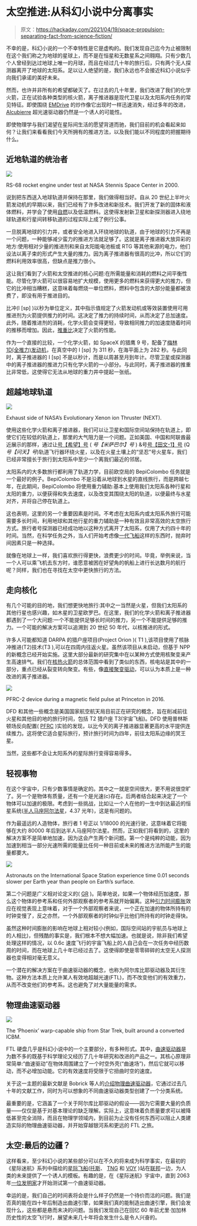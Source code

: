 # 太空推进:从科幻小说中分离事实

> 原文：<https://hackaday.com/2021/04/19/space-propulsion-separating-fact-from-science-fiction/>

不幸的是，科幻小说的一个不幸特性是它是虚构的。我们发现自己迄今为止被限制在这个我们称之为地球的星球上，而不是在恒星和无数星系之间翱翔。只有少数几个人曾经到达过地球上唯一的月球，而且在经过几十年的旅行后，只有两个无人探测器离开了地球的太阳系。足以让人绝望的是，我们永远也不会接近科幻小说似乎向我们承诺的美好未来。

然而，也许并非所有的希望都破灭了。在过去的几十年里，我们改进了我们的化学火箭，正在试验各种类型的核火箭，离子推进器是现代卫星以及太阳系内任务的常见特征。即使围绕 [EMDrive](https://en.wikipedia.org/wiki/EmDrive) 的炒作像它出现时一样迅速消失，经过多年的改进， [Alcubierre](https://en.wikipedia.org/wiki/Alcubierre_drive) 超光速驱动器仍然是一个诱人的可能性。

即使物理学与我们渴望在星际间生活的愿望背道而驰，我们目前的机会看起来如何？让我们来看看我们今天所拥有的推进方法，以及我们能以不同程度的把握期待什么。

## 近地轨道的统治者

[![](img/d2e2f593ea8815d9ad7c828eac039cbb.png)](https://hackaday.com/wp-content/uploads/2021/04/RS-68_rocket_engine_test.jpg)

RS-68 rocket engine under test at NASA Stennis Space Center in 2000.

说到把东西送入地球轨道并保持在那里，我们做得相当好。自从 20 世纪上半叶火箭发动机的早期以来，我们已经有了许多改进和新技术。我们开发了新的固体和液体燃料，并学会了使用[自燃](https://en.wikipedia.org/wiki/Hypergolic_propellant)以及低温燃料。这使得发射新卫星和新探测器进入绕地球轨道和行星间转移轨道的过程实际上成了例行公事。

一旦脱离地球的引力井，或者安全地进入环绕地球的轨道，由于地球的引力不再是一个问题，一种能够减少蛮力的推进方法就足够了。这就是离子推进器大放异彩的地方:使用相对少量的推进剂和来自太阳能电池板或 RTG 等其他来源的电力，他们设法以离子束的形式产生大量的推力。因为离子推进器有很高的比冲，所以它们的燃料利用效率很高，但缺点是推力很小。

这让我们看到了火箭和太空推进的核心问题:在所需能量和消耗的燃料之间平衡性能。尽管化学火箭可以很容易地扩大规模，使用更多的燃料来获得更大的推力，但它的比冲相当糟糕，这意味着每燃烧一单位燃料，燃料中包含的大部分能量都被浪费了，即没有用于推进目的。

比冲(I [sp] )以秒为单位定义，其中指示值规定了火箭发动机或等效装置使用可用推进剂为火箭提供推力的时间。这决定了推力的持续时间，从而决定了总加速度。此外，随着推进剂的消耗，化学火箭会变得更轻，导致相同推力的加速度随着时间的推移而增加。因此，[推重比](https://en.wikipedia.org/wiki/Thrust-to-weight_ratio)决定了火箭的性能。

作为一个直接的比较，一个化学火箭，如 SpaceX 的猎鹰 9 号，配备了[梅林 1D(全推力)发动机](https://en.wikipedia.org/wiki/Merlin_(rocket_engine_family))，在真空中的 I [sp] 为 311 秒，在海平面上为 282 秒。与此同时，离子推进器的 I [sp] 不是以秒计，而是以周甚至月到年计。尽管卫星或探测器中的离子推进器的推进力只有化学火箭的一小部分。与此同时，离子推进器的推重比非常低，这使得它无法从地球的重力井中提起一张纸。

## 超越地球轨道

[![](img/ba0c6ab37e0ad2655fa8df7b160350d2.png)](https://hackaday.com/wp-content/uploads/2021/04/NASA_NEXT_Ion_thruster.712983main_NEXT_LDT_Thrusterhi-res_full.jpg)

Exhaust side of NASA’s Evolutionary Xenon ion Thruster (NEXT).

使用这些化学火箭和离子推进器，我们可以让卫星和国际空间站保持在轨道上，即使它们在较低的轨道上，那里的大气阻力是一个问题。正如美国、中国和阿联酋最近展示的那样，通过让[号【希望】号](https://en.wikipedia.org/wiki/Emirates_Mars_Mission) ( *号【米萨巴尔】号* ) &号[号【田文-1】号](https://www.planetary.org/space-missions/tianwen-1) (Q *号【问天】号*)轨道飞行器环绕火星，以及在火星土壤上的“坚忍”号火星车，我们已经非常擅长于旅行到太阳系中至少一个离我们最近的邻居。

太阳系内的大多数旅行都利用了轨道力学，目前欧空局的 BepiColombo 任务就是一个最好的例子。BepiColombo 不是沿着从地球到水星的直线旅行，而是跨越七年，在此期间，BepiColombo 将使用重力辅助:基本上使用我们太阳系各种行星和太阳的重力，以便获得和失去速度，以及改变其围绕太阳的轨道，以便最终与水星对齐，并将自己停在轨道上。

这也表明，这里的另一个重要因素是时间。不考虑在太阳系内或太阳系外旅行可能需要多长时间，利用地球和其他行星的重力辅助是一种有效且非常高效的太空旅行方式。旅行者号探测器已经成功地以这种方式离开了太阳系，仅用了大约四十年的时间。当然，在科学任务之外，当人们开始考虑像[一代飞船](https://en.wikipedia.org/wiki/Generation_ship)这样的东西时，抛弃时间因素只是一种选择。

就像在地球上一样，我们喜欢旅行得更快，浪费更少的时间。毕竟，举例来说，当一个人可以乘飞机去东方时，谁愿意被困在好望角的帆船上进行长达数月的航行呢？同样，我们也在寻找在太空中更快旅行的方法。

## 走向核化

有几个可能的目的地，我们想更快地旅行:其中之一当然是火星，但我们太阳系的其他行星也感兴趣，如木星的卫星欧罗巴。在这里，我们的化学火箭和离子推进器都遇到了一个大问题:一个不能提供足够长时间的推力，另一个不能提供足够的推力。一个可能的解决方案可以追溯到 20 世纪 50 年代，以核推进的形式。

许多人可能都知道 DARPA 的猎户座项目(Project Orion )( T1 ),该项目使用了核脉冲推进(T2)技术(T3 ),可以在四周内往返火星。虽然该项目从未启动，但基于 NPP 的新概念已经开始实施。这里大部分最新的研究集中在以某种方式使用核聚变来产生高速排气。我们在[核热火箭](https://en.wikipedia.org/wiki/Nuclear_pulse_propulsion)的总体范围中看到了类似的东西，核电站是其中的一部分，重点已经从裂变转向聚变。有些，像[直接聚变驱动](https://en.wikipedia.org/wiki/Direct_Fusion_Drive)，可以认为本质上是一种改进的离子推进器。

[![](img/7ca11ca86f24c458561e3b2b022a2eee.png)](https://hackaday.com/wp-content/uploads/2021/04/PFRC_2_pulse.jpg)

PFRC-2 device during a magnetic field pulse at Princeton in 2016.

DFD 和其他一些概念是美国国家航空航天局目前正在研究的概念，旨在削减前往火星和其他目的地的旅行时间，包括 T2 猎户座 T3(宇宙飞船)。DFD 使用普林斯顿场反向配置( [PFRC](https://en.wikipedia.org/wiki/Princeton_field-reversed_configuration) )实验的发现，以比今天的离子推进器显著更高的水平提供连续推力。这将使它适合星际旅行，预计旅行时间为四年，前往太阳系边缘的冥王星。

当然，这些都不会让太阳系外的星际旅行变得容易得多。

## 轻视事物

在这个宇宙中，只有少数事情是确定的。其中之一就是空间很大，更不用说很空旷了。另一个是物体有质量，还有一个是光速(c)存在。后两者结合起来决定了一个物体可以加速的极限。考虑到一些挑战，比如让一个人在他的一生中到达最近的恒星系统([半人马座阿尔法星](https://en.wikipedia.org/wiki/Alpha_Centauri)，4.37 光年)，这是有问题的。

作为最遥远的人造物体，旅行者 1 号正以 1/18000 的光速行驶，这意味着它将能够在大约 80000 年后到达半人马座阿尔法星。然而，正如我们将看到的，这里的解决方案不是简单地加速，因为这会产生两个新问题。第一个是纯粹的动能，因为加速到相当一部分光速所需的能量比任何一种目前或未来的推进方法所能产生的能量都要大。

[![](img/2e7fab646b1dedb2f2c06b983451fb3b.png)](https://hackaday.com/wp-content/uploads/2021/04/International_Space_Station_after_undocking_of_STS-132.jpg)

Astronauts on the International Space Station experience time 0.01 seconds slower per Earth year than people on Earth’s surface.

第二个问题是广义相对论定义的( [GR](https://en.wikipedia.org/wiki/General_relativity) )。简单地说，如果一个物体经历加速度，那么这个物体的参考系和任何外部观察者的参考系就开始偏离。这种[引力时间膨胀](https://en.wikipedia.org/wiki/Gravitational_time_dilation)效应在视觉表现上意味着，对于一个外部观察者来说，一个正在加速的物体所持有的时钟变慢了，反之亦然，一个外部观察者的时钟似乎比他们所持有的时钟走得快。

虽然这种时间膨胀的影响在地球上相对较小(例如，国际空间站的宇航员与地球上的人相比)，但残酷的事实是，我们根本不想大幅加速。也就是说，除非我们希望处理这样的情况，以 0.6c 速度飞行的宇宙飞船上的人自己会在一次任务中经历数周的时间，而在地球上几十年已经过去了。这使得即使是零零碎碎的太空无人探测器也变得相对毫无意义。

一个潜在的解决方案在于曲速驱动器的概念，也称为阿尔库比耶驱动器及其衍生物。这种方法本质上允许某人有效地超越光速(FTL)，而不改变他们的有效重力，从而不改变他们的参考系。这也避免了对大量能量的需求。

## 物理曲速驱动器

[![](img/d9f2fe31d3ec35be7bc40f15a9e2bcc5.png)](https://hackaday.com/wp-content/uploads/2021/04/Phoenix_space.jpg)

The ‘Phoenix’ warp-capable ship from Star Trek, built around a converted ICBM.

FTL 硬盘几乎是科幻小说中的一个主要部分，有多种形式。其中，[曲速驱动器](https://en.wikipedia.org/wiki/Warp_drive)是为数不多的既基于科学理论又经历了几十年研究和改进的产品之一。其核心原理非常简单:“曲速驱动”在物体周围建立了一个时空外壳(“曲速场”)，然后它就可以移动，而不必增加动能。它的有效速度将受限于它扭曲时空的速度。

关于这一主题的最新文献是 Bobrick 等人的[介绍物理曲速驱动器](https://arxiv.org/abs/2102.06824)，它通过过去几十年的文献工作，同时为可以想象的不同曲速驱动器类型创建了一个分类系统。

最重要的是，它涵盖了一个关于阿尔库比耶驱动的假设——因为它需要大量的负质量——仅仅是基于对基本理论的缺乏理解。实际上，这意味着负质量要求可以被降低甚至完全消除，而且在物理学领域内，到目前为止没有任何东西可以阻止人类建造实际的物理曲速驱动器，并开始穿越银河系和更远的 FTL 之旅。

## 太空:最后的边疆？

这样看来，至少科幻小说的某些部分可以在不久的将来成为科学事实，在最初的《星际迷航》系列中描绘的[星际飞船](https://memory-alpha.fandom.com/wiki/Warp_drive)([托斯](https://en.wikipedia.org/wiki/Star_Trek:_The_Original_Series)、 [TNG](https://memory-alpha.fandom.com/wiki/Star_Trek:_The_Next_Generation) 和 [VOY](https://memory-alpha.fandom.com/wiki/Star_Trek:_Voyager) )站在[联邦](https://memory-alpha.fandom.com/wiki/United_Federation_of_Planets)一边，为人类的未来提供了一个诱人的模板。有趣的是，在《星际迷航》宇宙中，直到 2063 年[一位](https://memory-alpha.fandom.com/wiki/2063)[发明家](https://memory-alpha.fandom.com/wiki/Zefram_Cochrane)才开始测试第一个曲速驱动器。

幸运的是，我们自己的时间表将会是什么样子仍然是一个待价而沽的问题。我们是否真的能在四十年后制造出曲速引擎，如果我们真的能制造出曲速引擎，我们会发现什么，这些都是悬而未决的问题。当我们发现自己在回忆 60 年前尤里·加加林历史性的太空飞行时，展望未来几十年将会发生什么是令人兴奋的。